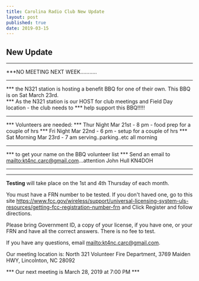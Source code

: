 ```yaml
---
title: Carolina Radio Club New Update
layout: post
published: true
date: 2019-03-15
---
```

## New Update

*****************************************************************************************************
***NO MEETING NEXT WEEK...........
***
*** the N321 station is hosting a benefit BBQ for one of their own. This BBQ is on Sat March 23rd.  
*** As the N321 station is our HOST for club meetings and Field Day location - the club needs to 
*** help support this BBQ!!!!!
***
*** Volunteers are needed:
*** Thur Night Mar 21st - 8 pm - food prep for a couple of hrs
*** Fri Night Mar 22nd - 6 pm - setup for a couple of hrs
*** Sat Morning Mar 23rd - 7 am  serving..parking..etc   all morning
***
*** to get your name on the BBQ volunteer list 
*** Send an email to <mailto:kt4nc.carc@gmail.com>...attention John Hull  KN4DOH
***
*****************************************************************************************************

**Testing** will take place on the 1st and 4th Thursday of each month.

You must have a FRN number to be tested. If you don't haved one, go to this site https://www.fcc.gov/wireless/support/universal-licensing-system-uls-resources/getting-fcc-registration-number-frn and Click Register and follow directions.

Please bring Government ID, a copy of your license, if you have one, or your FRN and have all the correct answers. There is no fee to test.

If you have any questions, email <mailto:kt4nc.carc@gmail.com>.

Our meeting location is: North 321 Volunteer Fire Department, 3769 Maiden HWY, Lincolnton, NC 28092

*** Our next meeting is March 28, 2019 at 7:00 PM ***
